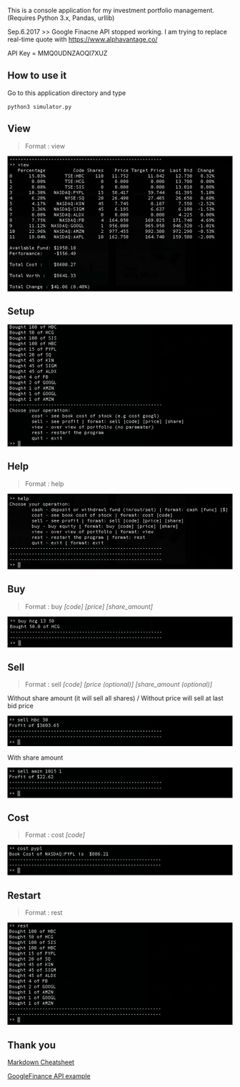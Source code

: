 This is a console application for my investment portfolio management.  (Requires Python 3.x, Pandas, urllib)

Sep.6.2017 >> Google Finacne API stopped working.  I am trying to replace real-time quote with https://www.alphavantage.co/

API Key = MMQ0UDNZAOQI7XUZ

## How to use it

Go to this application directory and type 
```
python3 simulator.py
```

## View

> Format : view

![alt text](https://github.com/dev-sonnyk/portfolio-manager/raw/master/images/view.png)

## Setup
![alt text](https://github.com/dev-sonnyk/portfolio-manager/raw/master/images/setup.png)

## Help

> Format : help

![alt text](https://github.com/dev-sonnyk/portfolio-manager/raw/master/images/help.png)

## Buy

> Format : buy *[code]* *[price]* *[share_amount]*

![alt text](https://github.com/dev-sonnyk/portfolio-manager/raw/master/images/buy.png)

## Sell

> Format : sell *[code]* *[price (optional)]* *[share_amount (optional)]*

Without share amount (it will sell all shares) / Without price will sell at last bid price

![alt text](https://github.com/dev-sonnyk/portfolio-manager/raw/master/images/sell-noparam.png)


With share amount

![alt text](https://github.com/dev-sonnyk/portfolio-manager/raw/master/images/sell.png)

## Cost

> Format : cost *[code]*

![alt text](https://github.com/dev-sonnyk/portfolio-manager/raw/master/images/cost.png)

## Restart

> Format : rest

![alt text](https://github.com/dev-sonnyk/portfolio-manager/raw/master/images/restart.png)

## Thank you

[Markdown Cheatsheet](https://github.com/adam-p/markdown-here/wiki/Markdown-Cheatsheet)

[GoogleFinance API example](https://github.com/hongtaocai/googlefinance/blob/master/googlefinance/__init__.py)
